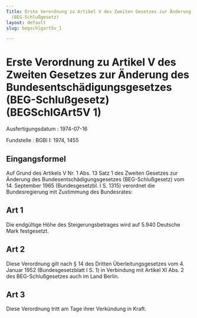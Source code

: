 ```yaml
---
Title: Erste Verordnung zu Artikel V des Zweiten Gesetzes zur Änderung des Bundesentschädigungsgesetzes
  (BEG-Schlußgesetz)
layout: default
slug: begschlgart5v_1

---
```


# Erste Verordnung zu Artikel V des Zweiten Gesetzes zur Änderung des Bundesentschädigungsgesetzes (BEG-Schlußgesetz) (BEGSchlGArt5V 1)

Ausfertigungsdatum
:   1974-07-16

Fundstelle
:   BGBl I: 1974, 1455



## Eingangsformel

Auf Grund des Artikels V Nr. 1 Abs. 13 Satz 1 des Zweiten Gesetzes zur
Änderung des Bundesentschädigungsgesetzes (BEG-Schlußgesetz) vom 14.
September 1965 (Bundesgesetzbl. I S. 1315) verordnet die
Bundesregierung mit Zustimmung des Bundesrates:


## Art 1

Die endgültige Höhe des Steigerungsbetrages wird auf 5.940 Deutsche
Mark festgesetzt.


## Art 2

Diese Verordnung gilt nach § 14 des Dritten Überleitungsgesetzes vom
4\. Januar 1952 (Bundesgesetzblatt I S. 1) in Verbindung mit Artikel XI
Abs. 2 des BEG-Schlußgesetzes auch im Land Berlin.


## Art 3

Diese Verordnung tritt am Tage ihrer Verkündung in Kraft.

